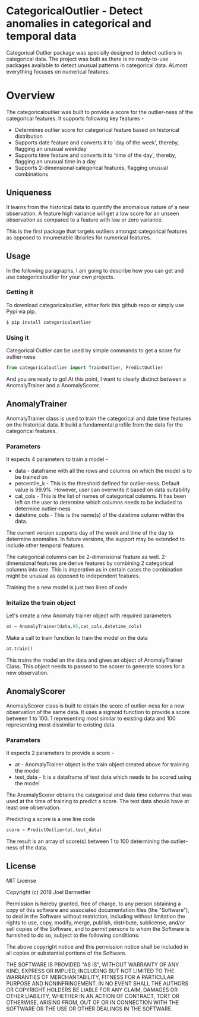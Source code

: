 # CategoricalOutlier - Detect anomalies in categorical and temporal data

Categorical Outlier package was specially designed to detect outliers in categorical data. The project was built as there is no ready-to-use packages available to detect unusual patterns in categorical data. ALmost everything focuses on numerical features.

# Overview
The categoricaloutlier was built to provide a score for the outlier-ness of the categorical features. It supports following key features -

  - Determines outlier score for categorical feature based on historical distribution
  - Supports date feature and converts it to 'day of the week', thereby, flagging an unusual weekday
  - Supports time feature and converts it to 'time of the day', thereby, flagging an unusual time in a day
  - Supports 2-dimensional categorical features, flagging unusual combinations

## Uniqueness
It learns from the historical data to quantify the anomalous nature of a new observation. A feature high variance will get a low score for an unseen observation as compared to a feature with low or zero variance. 

This is the first package that targets outliers amongst categorical features as opposed to innumerable libraries for numerical features.

## Usage

In the following paragraphs, I am going to describe how you can get and use categoricaloutlier for your own projects.

###  Getting it

To download categoricaloutlier, either fork this github repo or simply use Pypi via pip.
```sh
$ pip install categoricaloutlier
```

### Using it

Categorical Outlier can be used by simple commands to get a score for outlier-ness

```Python
from categoricaloutlier import TrainOutlier, PredictOutlier
```

And you are ready to go! At this point, I want to clearly distinct between a AnomalyTrainer and a AnomalyScorer.  

## AnomalyTrainer
AnomalyTrainer class is used to train the categorical and date time features on the historical data. It build a fundamental profile from the data for the categorical features.

### Parameters
It expects 4 parameters to train a model -
  - data - dataframe with all the rows and columns on which the model is to be trained on
  - percentile_k - This is the threshold defined for outlier-ness. Default value is 99.9%. However, user can overwrite it based on data suitability
  - cat_cols - This is the list of names of categorical columns. It has been left on the user to determine which columns needs to be included to determine outlier-ness
  - datetime_cols - This is the name(s) of the datetime column within the data. 

The current version supports day of the week and time of the day to determine anomalies. In future versions, the support may be extended to include other temporal features.

The categorical columns can be 2-dimensional feature as well. 2-dimensional features are derive features by combining 2 categorical columns into one. This is imperative as in certain cases the combination might be unusual as opposed to independent features.

Training the a new model is just two lines of code

### Initalize the train object
Let's create a new Anomaly trainer object with required parameters
```Python
at = AnomalyTrainer(data,95,cat_cols,datetime_cols)
```
Make a call to train function to train the model on the data
```Python
at.train()
```
This trains the model on the data and gives an object of AnomalyTrainer Class. This object needs to passed to the scorer to generate scores for a new observation.

## AnomalyScorer
AnomalyScorer class is built to obtain the score of outlier-ness for a new observation of the same data. It uses a sigmoid function to provide a score between 1 to 100. 1 representing most similar to existing data and 100 representing most dissimilar to existing data.

### Parameters
It expects 2 parameters to provide a score -
  - at - AnomalyTrainer object is the train object created above for training the model
  - test_data - It is a dataframe of test data which needs to be scored using the model
 
The AnomalyScorer obtains the categorical and date time columns that was used at the time of training to predict a score. The test data should have at least one observation.

Predicting a score is a one line code
```Python
score = PredictOutlier(at,test_data)
```
The result is an array of score(s) between 1 to 100 determining the outlier-ness of the data.




License
----

MIT License

Copyright (c) 2018 Joel Barmettler

Permission is hereby granted, free of charge, to any person obtaining a copy
of this software and associated documentation files (the "Software"), to deal
in the Software without restriction, including without limitation the rights
to use, copy, modify, merge, publish, distribute, sublicense, and/or sell
copies of the Software, and to permit persons to whom the Software is
furnished to do so, subject to the following conditions:

The above copyright notice and this permission notice shall be included in all
copies or substantial portions of the Software.

THE SOFTWARE IS PROVIDED "AS IS", WITHOUT WARRANTY OF ANY KIND, EXPRESS OR
IMPLIED, INCLUDING BUT NOT LIMITED TO THE WARRANTIES OF MERCHANTABILITY,
FITNESS FOR A PARTICULAR PURPOSE AND NONINFRINGEMENT. IN NO EVENT SHALL THE
AUTHORS OR COPYRIGHT HOLDERS BE LIABLE FOR ANY CLAIM, DAMAGES OR OTHER
LIABILITY, WHETHER IN AN ACTION OF CONTRACT, TORT OR OTHERWISE, ARISING FROM,
OUT OF OR IN CONNECTION WITH THE SOFTWARE OR THE USE OR OTHER DEALINGS IN THE
SOFTWARE.

